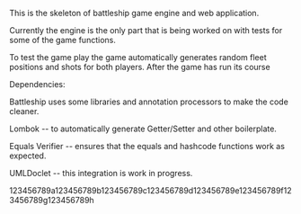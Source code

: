 This is the skeleton of battleship game engine and web application.

Currently the engine is the only part that is being worked on with tests for some of the game functions.

To test the game play the game automatically generates random fleet positions and shots for both players.  After the game has run its course


Dependencies:

Battleship uses some libraries and annotation processors to make the code cleaner.

Lombok -- to automatically generate Getter/Setter and other boilerplate.

Equals Verifier -- ensures that the equals and hashcode functions work as expected.

UMLDoclet -- this integration is work in progress.
 
123456789a123456789b123456789c123456789d123456789e123456789f123456789g123456789h
